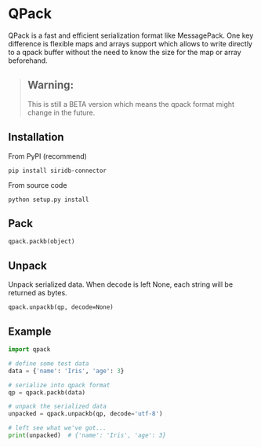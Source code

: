 QPack
=====

QPack is a fast and efficient serialization format like MessagePack.
One key difference is flexible maps and arrays support which allows
to write directly to a qpack buffer without the need to know
the size for the map or array beforehand.

>Warning:
>--------
>This is still a BETA version which means the qpack format
>might change in the future.

Installation
------------

From PyPI (recommend)

```
pip install siridb-connector
```

From source code

```
python setup.py install
```

Pack
----

`qpack.packb(object)`

Unpack
----

Unpack serialized data. When decode is left None, each string
will be returned as bytes.

`qpack.unpackb(qp, decode=None)`


Example
-------

```python
import qpack

# define some test data
data = {'name': 'Iris', 'age': 3}

# serialize into qpack format
qp = qpack.packb(data)

# unpack the serialized data
unpacked = qpack.unpackb(qp, decode='utf-8')

# left see what we've got...
print(unpacked)  # {'name': 'Iris', 'age': 3}
```

